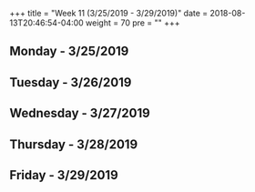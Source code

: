 +++
title = "Week 11 (3/25/2019 - 3/29/2019)"
date = 2018-08-13T20:46:54-04:00
weight = 70
pre = "<b></b>"
+++

## Monday - 3/25/2019

## Tuesday - 3/26/2019

## Wednesday - 3/27/2019

## Thursday - 3/28/2019

## Friday - 3/29/2019